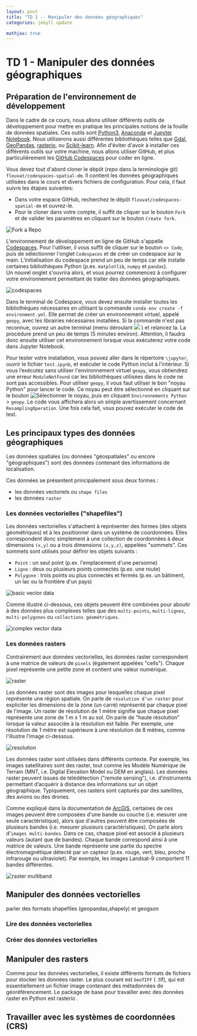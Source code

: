 ```yaml
---
layout: post
title: "TD 1 -- Manipuler des données géographiques"
categories: jekyll update

mathjax: true
---
```


# TD 1 - Manipuler des données géographiques


## Préparation de l'environnement de développement

Dans le cadre de ce cours, nous allons utiliser différents outils de développement pour mettre en pratique les principales notions de la fouille de données spatiales. Ces outils sont [Python3](https://www.python.org/), [Anaconda](https://www.anaconda.com/) et [Jupyter Notebook](https://jupyter.org/). Nous utiliserons aussi différentes bibliothèques telles que [Gdal](https://gdal.org/index.html), [GeoPandas](https://geopandas.org/en/stable/), [rasterio](https://rasterio.readthedocs.io/en/stable/), ou [Scikit-learn](https://scikit-learn.org/stable/). 
Afin d'éviter d'avoir à installer ces différents outils sur votre machine, nous allons utiliser GitHub, et plus particulièrement les [GitHub Codespaces](https://github.com/features/codespaces) pour coder en ligne. 

Vous devez tout d'abord cloner le dépôt (_repo_ dans la terminologie git) `flouvat/codespaces-spatial-dm`. Il contient les données géographiques utilisées dans le cours et divers fichiers de configuration. Pour cela, il faut suivre les étapes suivantes:
- Dans votre espace GitHub, recherchez le dépôt  `flouvat/codespaces-spatial-dm` et ouvrez-le.
- Pour le cloner dans votre compte, il suffit de cliquer sur le bouton `Fork` et de valider les paramètres en cliquant sur le bouton `Create fork`.

![Fork a Repo](td1-img/1-forkRepo.png)

L'environnement de développement en ligne de GitHub s'appelle [Codespaces](https://docs.github.com/fr/codespaces). Pour l'utiliser, il vous suffit de cliquer sur le bouton `<> Code`, puis de sélectionner l'onglet `Codespaces` et de créer un codespace sur le main. L’initialisation du codespace prend un peu de temps car elle installe certaines bibliothèques Python (p.ex. `matplotlib`, `numpy` et `pandas`).  
Un nouvel onglet s'ouvrira alors, et vous pourrez commencez à configurer votre environnement permettant de traiter des données géographiques.

![codespaces](td1-img/1-codespaces.png)

Dans le terminal de Codespace, vous devez ensuite installer toutes les bibliothèques nécessaires en utilisant la commande `conda env create -f environment.yml`. Elle permet de créer un environnement virtuel, appelé `geopy`, avec les librairies nécessaires installées. Si la commande n'est pas reconnue, ouvrez un autre terminal (menu déroulant ![](td1-img/1-bash.png) ) et relancez la. La procédure prend un peu de temps (5 minutes environ). Attention, il faudra donc ensuite utiliser cet environnement lorsque vous exécuterez votre code dans Jupyter Notebook. 

Pour tester votre installation, vous pouvez aller dans le répertoire `\jupyter`, ouvrir le fichier `test.ipynb`, et exécuter le code Python inclut à l'intérieur. Si vous l’exécutez sans utiliser l'environnement virtuel `geopy`, vous obtiendrez une erreur `ModuleNotFound` car les bibliothèques utilisées dans le code ne sont pas accessibles. Pour utiliser `geopy`, il vous faut utiliser le bon "noyau Python" pour lancer le code. Ce noyau peut être sélectionné en cliquant sur le bouton  ![Sélectionner le noyau](td1-img/1-noyau.png), puis en cliquant `Environnements Python` > `geopy`. Le code vous affichera alors un simple avertissement concernant `ResamplingOperation`. Une fois cela fait, vous pouvez exécuter le code de test.

## Les principaux types des données géographiques
Les données spatiales (ou données "géospatiales" ou encore "géographiques") sont des données contenant des informations de localisation.

Ces données  se présentent principalement sous deux formes :
- les données vectoriels ou `shape files`
- les données `raster`

### Les données vectorielles ("shapefiles")

Les données vectorielles s'attachent à représenter des formes (des objets géométriques) et à les positionner dans un système de coordonnées. Elles correspondent donc simplement à une collection de coordonnées à deux dimensions `(x,y)` ou a trois dimensions `(x,y,z)`, appelées "sommets". Ces sommets sont utilisés pour définir les objets suivants :
- `Point` : un seul point (p.ex. l'emplacement d'une personne)
- `Ligne` : deux ou plusieurs points connectés (p.ex. une route)
- `Polygone` : trois points ou plus connectés et fermés (p.ex. un bâtiment,  un lac ou la frontière d'un pays)


![basic vector data](td1-img/2-vector.png)


Comme illustré ci-dessous, ces objets peuvent être combinées pour aboutir à des données plus complexes telles que des `multi-points`, `multi-lignes`, `multi-polygones` ou `collections géométriques`.

![complex vector data](td1-img/2-SpatialDataModel.png)

### Les données rasters

Contrairement aux données vectorielles, les données raster correspondent à une matrice de valeurs de `pixels` (également appelées "cells"). Chaque pixel représente une petite zone et contient une valeur numérique.

![raster](td1-img/2-raster.png)


Les données raster sont des images pour lesquelles chaque pixel représente une région spatiale. On parle de `résolution d’un raster` pour expliciter les dimensions de la zone (un carré) représenté par chaque pixel de l'image. Un raster de résolution de 1 mètre signifie que chaque pixel représente une zone de 1 m x 1 m au sol. On parle de "haute résolution" lorsque la valeur associée à la résolution est faible. Per exemple, une résolution de 1 mètre est supérieure à une résolution de 8 mètres, comme l'illustre l'image ci-dessous.

![resolution](td1-img/2-raster-resolution.png)

Les données raster sont utilisées dans différents contexte. Par exemple, les images satellitaires sont des raster, tout comme les Modèle Numérique de Terrain (MNT, i.e. Digital Elevation Model ou DEM en anglais). Les données raster peuvent issues de télédétection ("remote sensing"), i.e. d’instruments permettant d’acquérir à distance des informations sur un objet géographique. Typiquement, ces rasters sont capturés par des satellites, des avions ou des drones. 

Comme expliqué dans la documentation de [ArcGIS](https://pro.arcgis.com/fr/pro-app/latest/help/data/imagery/raster-bands-pro-.htm), certaines de ces images peuvent être composées d'une bande ou couche (i.e. mesurer une seule caractéristique), alors que d'autres peuvent être composées de plusieurs bandes (i.e. mesurer plusieurs caractéristiques). On parle alors d'`images multi-bandes`. Dans ce cas, chaque pixel est associé à plusieurs valeurs (autant que de bandes). Chaque bande correspond ainsi à une matrice de valeurs. Une bande représente une partie du spectre électromagnétique détecté par un capteur (p.ex. rouge, vert, bleu, proche infrarouge ou ultraviolet). Par exemple, les images Landsat-9 comportent 11 bandes différentes.

![raster multiband](td1-img/2-multiband-raster.gif)




## Manipuler des données vectorielles

parler des formats shapefiles (geopandas,shapely) et geogson

### Lire des données vectorielles


### Créer des données vectorielles



## Manipuler des rasters


Comme pour les données vectorielles, il existe différents formats de fichiers pour stocker les données raster. Le plus courant est `GeoTIFF` ( .tif), qui est essentiellement un fichier image contenant des métadonnées de géoréférencement. Le package de base pour travailler avec des données raster en Python est rasterio .

## Travailler avec les systèmes de coordonnées (CRS)